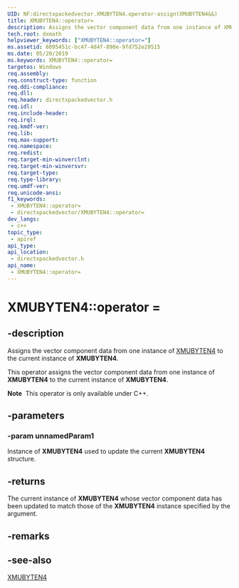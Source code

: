 ```yaml
---
UID: NF:directxpackedvector.XMUBYTEN4.operator-assign(XMUBYTEN4&&)
title: XMUBYTEN4::operator=
description: Assigns the vector component data from one instance of XMUBYTEN4 to the current instance of XMUBYTEN4.
tech.root: dxmath
helpviewer_keywords: ["XMUBYTEN4::operator="]
ms.assetid: 6095451c-bc47-4d4f-890e-9fd752e29515
ms.date: 05/20/2019
ms.keywords: XMUBYTEN4::operator=
targetos: Windows
req.assembly: 
req.construct-type: function
req.ddi-compliance: 
req.dll: 
req.header: directxpackedvector.h
req.idl: 
req.include-header: 
req.irql: 
req.kmdf-ver: 
req.lib: 
req.max-support: 
req.namespace: 
req.redist: 
req.target-min-winverclnt: 
req.target-min-winversvr: 
req.target-type: 
req.type-library: 
req.umdf-ver: 
req.unicode-ansi: 
f1_keywords:
 - XMUBYTEN4::operator=
 - directxpackedvector/XMUBYTEN4::operator=
dev_langs:
 - c++
topic_type:
 - apiref
api_type:
api_location:
 - directxpackedvector.h
api_name:
 - XMUBYTEN4::operator=
---
```


# XMUBYTEN4::operator =


## -description

Assigns the vector component data from one instance of <a href="/windows/desktop/api/directxpackedvector/ns-directxpackedvector-xmubyten4">XMUBYTEN4</a> to the current instance of **XMUBYTEN4**.

This operator assigns the vector component data from one instance of **XMUBYTEN4** to the current instance of **XMUBYTEN4**.

<div class="alert"><b>Note</b>  This operator is only available under C++.</div>

## -parameters

### -param unnamedParam1

Instance of **XMUBYTEN4** used to update the current **XMUBYTEN4** structure.

## -returns

The current instance of **XMUBYTEN4** whose vector component data has been updated to match those of the **XMUBYTEN4** instance specified by the argument.

## -remarks

## -see-also

<a href="/windows/desktop/api/directxpackedvector/ns-directxpackedvector-xmubyten4">XMUBYTEN4</a>